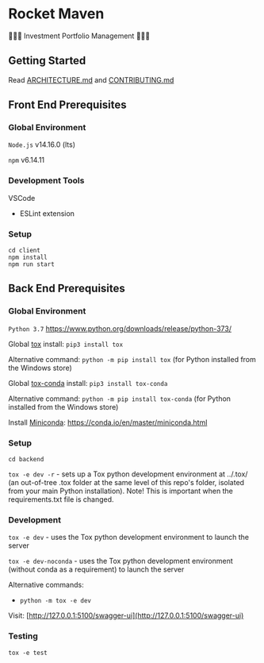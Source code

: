 # Rocket Maven
🚀🚀🚀 Investment Portfolio Management 🚀🚀🚀

## Getting Started

Read [ARCHITECTURE.md](ARCHITECTURE.md) and [CONTRIBUTING.md](CONTRIBUTING.md)

## Front End Prerequisites

### Global Environment

`Node.js`  v14.16.0 (lts)

`npm` v6.14.11

### Development Tools

VSCode
- ESLint extension

### Setup

```
cd client
npm install
npm run start
```

## Back End Prerequisites

### Global Environment

`Python 3.7` https://www.python.org/downloads/release/python-373/

Global [tox](https://tox.readthedocs.io/en/latest/index.html) install: `pip3 install tox`

Alternative command: `python -m pip install tox` (for Python installed from the Windows store)

Global [tox-conda](https://github.com/tox-dev/tox-conda) install: `pip3 install tox-conda`

Alternative command: `python -m pip install tox-conda` (for Python installed from the Windows store)

Install [Miniconda](https://conda.io/en/master/index.html): https://conda.io/en/master/miniconda.html

### Setup

`cd backend`

`tox -e dev -r` - sets up a Tox python development environment at ../.tox/ (an out-of-tree .tox folder at the same level of this repo's folder, isolated from your main Python installation). Note! This is important when the requirements.txt file is changed.

### Development

`tox -e dev` - uses the Tox python development environment to launch the server

`tox -e dev-noconda` - uses the Tox python development environment (without conda as a requirement) to launch the server

Alternative commands:

- `python -m tox -e dev`

Visit: [http://127.0.0.1:5100/swagger-ui](http://127.0.0.1:5100/swagger-ui)

### Testing

`tox -e test`

